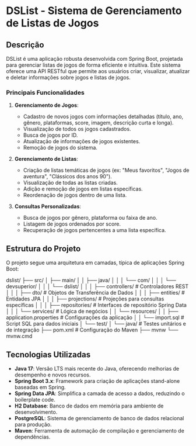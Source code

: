 # DSList - Sistema de Gerenciamento de Listas de Jogos

## Descrição

DSList é uma aplicação robusta desenvolvida com Spring Boot, projetada para gerenciar listas de jogos de forma eficiente e intuitiva. Este sistema oferece uma API RESTful que permite aos usuários criar, visualizar, atualizar e deletar informações sobre jogos e listas de jogos.

### Principais Funcionalidades

1. **Gerenciamento de Jogos**: 
   - Cadastro de novos jogos com informações detalhadas (título, ano, gênero, plataformas, score, imagem, descrição curta e longa).
   - Visualização de todos os jogos cadastrados.
   - Busca de jogos por ID.
   - Atualização de informações de jogos existentes.
   - Remoção de jogos do sistema.

2. **Gerenciamento de Listas**:
   - Criação de listas temáticas de jogos (ex: "Meus favoritos", "Jogos de aventura", "Clássicos dos anos 90").
   - Visualização de todas as listas criadas.
   - Adição e remoção de jogos em listas específicas.
   - Reordenação de jogos dentro de uma lista.

3. **Consultas Personalizadas**:
   - Busca de jogos por gênero, plataforma ou faixa de ano.
   - Listagem de jogos ordenados por score.
   - Recuperação de jogos pertencentes a uma lista específica.

## Estrutura do Projeto

O projeto segue uma arquitetura em camadas, típica de aplicações Spring Boot:

dslist/
├── src/
│   ├── main/
│   │   ├── java/
│   │   │   └── com/
│   │   │       └── devsuperior/
│   │   │           └── dslist/
│   │   │               ├── controllers/    # Controladores REST
│   │   │               ├── dto/            # Objetos de Transferência de Dados
│   │   │               ├── entities/       # Entidades JPA
│   │   │               ├── projections/    # Projeções para consultas específicas
│   │   │               ├── repositories/   # Interfaces de repositório Spring Data
│   │   │               └── services/       # Lógica de negócios
│   │   └── resources/
│   │       ├── application.properties      # Configurações da aplicação
│   │       └── import.sql                  # Script SQL para dados iniciais
│   └── test/
│       └── java/                           # Testes unitários e de integração
├── pom.xml                                 # Configuração do Maven
├── mvnw
└── mvnw.cmd

## Tecnologias Utilizadas

- **Java 17**: Versão LTS mais recente do Java, oferecendo melhorias de desempenho e novos recursos.
- **Spring Boot 3.x**: Framework para criação de aplicações stand-alone baseadas em Spring.
- **Spring Data JPA**: Simplifica a camada de acesso a dados, reduzindo o boilerplate code.
- **H2 Database**: Banco de dados em memória para ambiente de desenvolvimento.
- **PostgreSQL**: Sistema de gerenciamento de banco de dados relacional para produção.
- **Maven**: Ferramenta de automação de compilação e gerenciamento de dependências.

